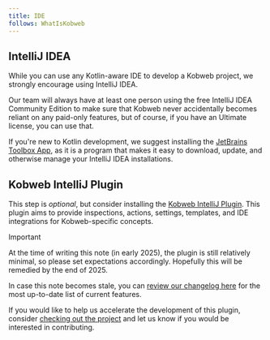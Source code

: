 ```yaml
---
title: IDE
follows: WhatIsKobweb
---
```


## IntelliJ IDEA

While you can use any Kotlin-aware IDE to develop a Kobweb project, we strongly encourage using IntelliJ IDEA.

Our team will always have at least one person using the free IntelliJ IDEA Community Edition to make sure that Kobweb
never accidentally becomes reliant on any paid-only features, but of course, if you have an Ultimate license, you can
use that.

If you're new to Kotlin development, we suggest installing the [JetBrains Toolbox App](https://www.jetbrains.com/toolbox-app/), as it is a program that
makes it easy to download, update, and otherwise manage your IntelliJ IDEA installations.

## Kobweb IntelliJ Plugin

This step is *optional*, but consider installing
the [Kobweb IntelliJ Plugin](https://plugins.jetbrains.com/plugin/23883-kobweb). This plugin aims to provide
inspections, actions, settings, templates, and IDE integrations for Kobweb-specific concepts.

> [!IMPORTANT]
> At the time of writing this note (in early 2025), the plugin is still relatively minimal, so please set
> expectations accordingly. Hopefully this will be remedied by the end of 2025.
>
> In case this note becomes stale, you
> can [review our changelog here](https://github.com/varabyte/kobweb-intellij-plugin/blob/main/CHANGELOG.md) for the most
> up-to-date list of current features.
>
> If you would like to help us accelerate the development of this plugin,
> consider [checking out the project](https://github.com/varabyte/kobweb-intellij-plugin) and let us know if you would
> be interested in contributing.
